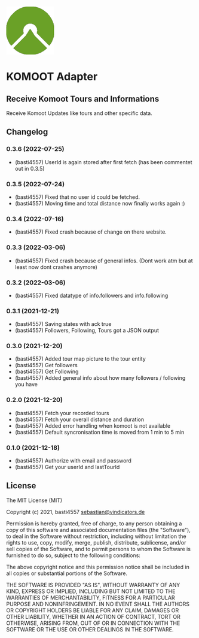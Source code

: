 ![Logo](admin/komoot.png)

# KOMOOT Adapter

## Receive Komoot Tours and Informations

Receive Komoot Updates like tours and other specific data.
 

## Changelog

### 0.3.6 (2022-07-25)
* (basti4557) UserId is again stored after first fetch (has been commentet out in 0.3.5)

### 0.3.5 (2022-07-24)
* (basti4557) Fixed that no user id could be fetched.
* (basti4557) Moving time and total distance now finally works again :)

### 0.3.4 (2022-07-16)
* (basti4557) Fixed crash because of change on there website.

### 0.3.3 (2022-03-06)
* (basti4557) Fixed crash because of general infos. (Dont work atm but at least now dont crashes anymore)

### 0.3.2 (2022-03-06)
* (basti4557) Fixed datatype of info.followers and info.following

### 0.3.1 (2021-12-21)
* (basti4557) Saving states with ack true
* (basti4557) Followers, Following, Tours got a JSON output

### 0.3.0 (2021-12-20)
* (basti4557) Added tour map picture to the tour entity
* (basti4557) Get followers
* (basti4557) Get Following
* (basti4557) Added general info about how many followers / following you have

### 0.2.0 (2021-12-20)
* (basti4557) Fetch your recorded tours
* (basti4557) Fetch your overall distance and duration
* (basti4557) Added error handling when komoot is not available
* (basti4557) Default syncronisation time is moved from 1 min to 5 min

### 0.1.0 (2021-12-18)
* (basti4557) Authorize with email and password
* (basti4557) Get your userId and lastTourId


## License

The MIT License (MIT)

Copyright (c) 2021, basti4557 <sebastian@vindicators.de>

Permission is hereby granted, free of charge, to any person obtaining a copy
of this software and associated documentation files (the "Software"), to deal
in the Software without restriction, including without limitation the rights
to use, copy, modify, merge, publish, distribute, sublicense, and/or sell
copies of the Software, and to permit persons to whom the Software is
furnished to do so, subject to the following conditions:

The above copyright notice and this permission notice shall be included in
all copies or substantial portions of the Software.

THE SOFTWARE IS PROVIDED "AS IS", WITHOUT WARRANTY OF ANY KIND, EXPRESS OR
IMPLIED, INCLUDING BUT NOT LIMITED TO THE WARRANTIES OF MERCHANTABILITY,
FITNESS FOR A PARTICULAR PURPOSE AND NONINFRINGEMENT. IN NO EVENT SHALL THE
AUTHORS OR COPYRIGHT HOLDERS BE LIABLE FOR ANY CLAIM, DAMAGES OR OTHER
LIABILITY, WHETHER IN AN ACTION OF CONTRACT, TORT OR OTHERWISE, ARISING FROM,
OUT OF OR IN CONNECTION WITH THE SOFTWARE OR THE USE OR OTHER DEALINGS IN
THE SOFTWARE.